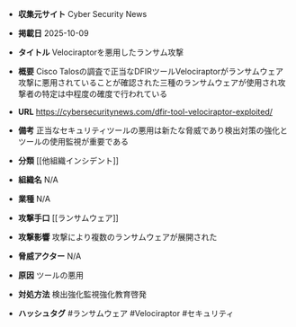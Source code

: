 - **収集元サイト**
Cyber Security News

- **掲載日**
2025-10-09

- **タイトル**
Velociraptorを悪用したランサム攻撃

- **概要**
Cisco Talosの調査で正当なDFIRツールVelociraptorがランサムウェア攻撃に悪用されていることが確認された三種のランサムウェアが使用され攻撃者の特定は中程度の確度で行われている

- **URL**
https://cybersecuritynews.com/dfir-tool-velociraptor-exploited/

- **備考**
正当なセキュリティツールの悪用は新たな脅威であり検出対策の強化とツールの使用監視が重要である

- **分類**
[[他組織インシデント]]

- **組織名**
N/A

- **業種**
N/A

- **攻撃手口**
[[ランサムウェア]]

- **攻撃影響**
攻撃により複数のランサムウェアが展開された

- **脅威アクター**
N/A

- **原因**
ツールの悪用

- **対処方法**
検出強化監視強化教育啓発

- **ハッシュタグ**
#ランサムウェア #Velociraptor #セキュリティ
